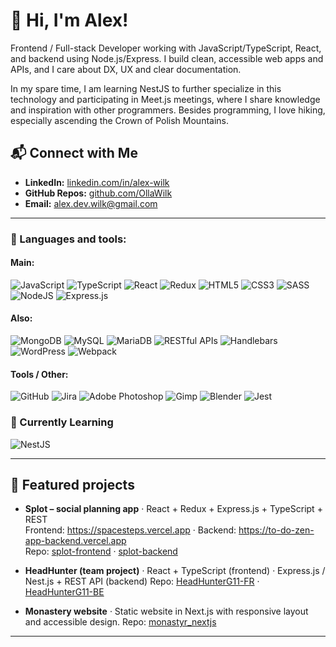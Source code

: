 # 👋 Hi, I'm Alex!

Frontend / Full-stack Developer working with JavaScript/TypeScript, React, and backend using Node.js/Express.
I build clean, accessible web apps and APIs, and I care about DX, UX and clear documentation.

In my spare time, I am learning NestJS to further specialize in this technology and participating in Meet.js meetings, where I share knowledge and inspiration with other programmers. Besides programming, I love hiking, especially ascending the Crown of Polish Mountains.

## 📬 Connect with Me
- **LinkedIn:** [linkedin.com/in/alex-wilk](https://www.linkedin.com/in/alex-wilk/)
- **GitHub Repos:** [github.com/OllaWilk](https://github.com/OllaWilk?tab=repositories)
- **Email:** [alex.dev.wilk@gmail.com](mailto:alex.dev.wilk@gmail.com)
---

### 🚀 Languages and tools:
#### Main:
![JavaScript](https://img.shields.io/badge/javascript-%23323330.svg?style=for-the-badge&logo=javascript&logoColor=%23F7DF1E)
![TypeScript](https://img.shields.io/badge/typescript-%23007ACC.svg?style=for-the-badge&logo=typescript&logoColor=white)
![React](https://img.shields.io/badge/react-%2320232a.svg?style=for-the-badge&logo=react&logoColor=%2361DAFB)
![Redux](https://img.shields.io/badge/redux-%23593d88.svg?style=for-the-badge&logo=redux&logoColor=white)
![HTML5](https://img.shields.io/badge/html5-%23E34F26.svg?style=for-the-badge&logo=html5&logoColor=white)
![CSS3](https://img.shields.io/badge/css3-%231572B6.svg?style=for-the-badge&logo=css3&logoColor=white)
![SASS](https://img.shields.io/badge/SASS-hotpink.svg?style=for-the-badge&logo=SASS&logoColor=white)
![NodeJS](https://img.shields.io/badge/node.js-6DA55F?style=for-the-badge&logo=node.js&logoColor=white)
![Express.js](https://img.shields.io/badge/express.js-%23404d59.svg?style=for-the-badge&logo=express&logoColor=%2361DAFB)

#### Also:
![MongoDB](https://img.shields.io/badge/MongoDB-%234ea94b.svg?style=for-the-badge&logo=mongodb&logoColor=white)
![MySQL](https://img.shields.io/badge/mysql-4479A1.svg?style=for-the-badge&logo=mysql&logoColor=white)
![MariaDB](https://img.shields.io/badge/MariaDB-003545?style=for-the-badge&logo=mariadb&logoColor=white)
![RESTful APIs](https://img.shields.io/badge/RESTful%20APIs-4a90e2?style=for-the-badge&logo=restful&logoColor=white)
![Handlebars](https://img.shields.io/badge/Handlebars.js-f0772b?style=for-the-badge&logo=handlebarsdotjs&logoColor=black)
![WordPress](https://img.shields.io/badge/WordPress-%23117AC9.svg?style=for-the-badge&logo=WordPress&logoColor=white)
![Webpack](https://img.shields.io/badge/webpack-%238DD6F9.svg?style=for-the-badge&logo=webpack&logoColor=black)

#### Tools / Other:
![GitHub](https://img.shields.io/badge/github-%23121011.svg?style=for-the-badge&logo=github&logoColor=white)
![Jira](https://img.shields.io/badge/jira-%230A0FFF.svg?style=for-the-badge&logo=jira&logoColor=white)
![Adobe Photoshop](https://img.shields.io/badge/adobe%20photoshop-%2331A8FF.svg?style=for-the-badge&logo=adobe%20photoshop&logoColor=white)
![Gimp](https://img.shields.io/badge/Gimp-657D8B?style=for-the-badge&logo=gimp&logoColor=FFFFFF)
![Blender](https://img.shields.io/badge/blender-%23F5792A.svg?style=for-the-badge&logo=blender&logoColor=white)
![Jest](https://img.shields.io/badge/-jest-%23C21325?style=for-the-badge&logo=jest&logoColor=white)

### 🌱 Currently Learning
![NestJS](https://img.shields.io/badge/nestjs-%23E0234E.svg?style=for-the-badge&logo=nestjs&logoColor=white) 

---

## 🌟 Featured projects
- **Splot – social planning app** · React + Redux + Express.js + TypeScript + REST  
  Frontend: https://spacesteps.vercel.app · Backend: https://to-do-zen-app-backend.vercel.app  
  Repo: [splot-frontend](https://github.com/OllaWilk/splot-frontend) · [splot-backend](https://github.com/OllaWilk/splot-backend)

- **HeadHunter (team project)** · React + TypeScript (frontend) · Express.js / Nest.js + REST API (backend)
  Repo: [HeadHunterG11-FR](https://github.com/OllaWilk/HeadHunter-FR) · [HeadHunterG11-BE](https://github.com/OllaWilk/Jutrzenka/HeadHunterG11-BE)

- **Monastery website** · Static website in Next.js with responsive layout and accessible design.
  Repo: [monastyr_nextjs](https://github.com/OllaWilk/monastyr_nextjs)

---

